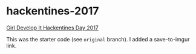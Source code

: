 # hackentines-2017
[Girl Develop It Hackentines Day 2017](https://www.meetup.com/girldevelopit/events/236678157/)

This was the starter code (see `original` branch). I added a save-to-imgur link.


